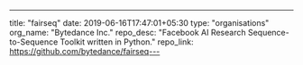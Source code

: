 ---
title: "fairseq"
date: 2019-06-16T17:47:01+05:30
type: "organisations"
org_name: "Bytedance Inc."
repo_desc: "Facebook AI Research Sequence-to-Sequence Toolkit written in Python."
repo_link: https://github.com/bytedance/fairseq---